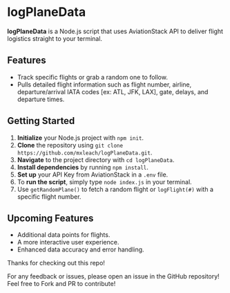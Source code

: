 # logPlaneData

**logPlaneData** is a Node.js script that uses AviationStack API to deliver flight logistics straight to your terminal.  
## Features

- Track specific flights or grab a random one to follow.
- Pulls detailed flight information such as flight number, airline, departure/arrival IATA codes [ex: ATL, JFK, LAX], gate, delays, and departure times.

## Getting Started

1. **Initialize** your Node.js project with `npm init`.
2. **Clone** the repository using `git clone https://github.com/mxleach/logPlaneData.git`.
3. **Navigate** to the project directory with `cd logPlaneData`.
4. **Install dependencies** by running `npm install`.
5. **Set up** your API Key from AviationStack in a `.env` file.
6. To **run the script**, simply type `node index.js` in your terminal.
7. Use `getRandomPlane()` to fetch a random flight or `logFlight(#)` with a specific flight number.

## Upcoming Features

- Additional data points for flights.
- A more interactive user experience.
- Enhanced data accuracy and error handling.

Thanks for checking out this repo!

For any feedback or issues, please open an issue in the GitHub repository! Feel free to Fork and PR to contribute!
